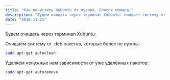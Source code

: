 ```yaml
---
title: "Как почистить Xubuntu от мусора. Список команд."
description: "Будем очищать через терминал Xubuntu: очищает систему от .deb пакетов, которые более не нужны, удаляем ненужные нам зависимости от уже удалённых пакетов…"
date: "2018-11-25"
---
```


Будем очищать через терминал Xubuntu:

Очищаем систему от .deb пакетов, которые более не нужны:

``` bash
sudo apt-get autoclean
```


Удаляем ненужные нам зависимости от уже удалённых пакетов:
``` bash
sudo apt-get autoremove

```
